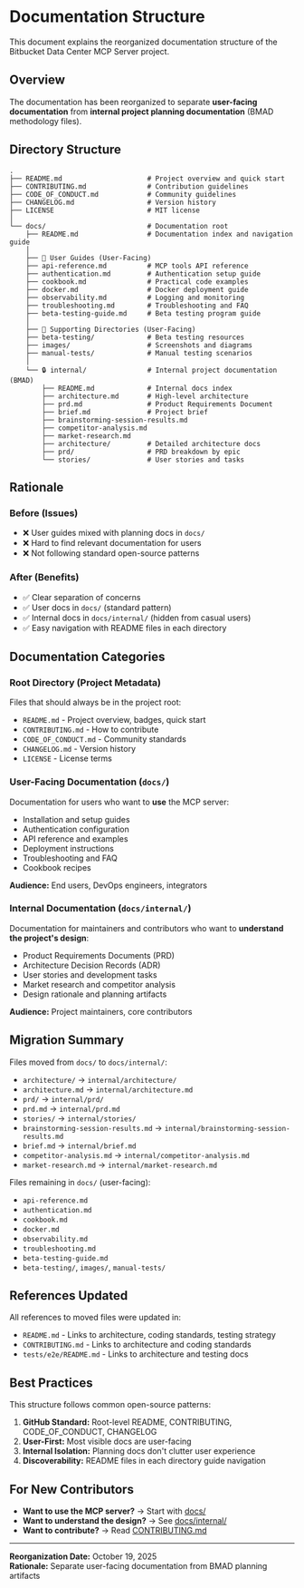 # Documentation Structure

This document explains the reorganized documentation structure of the Bitbucket Data Center MCP Server project.

## Overview

The documentation has been reorganized to separate **user-facing documentation** from **internal project planning documentation** (BMAD methodology files).

## Directory Structure

```
.
├── README.md                     # Project overview and quick start
├── CONTRIBUTING.md               # Contribution guidelines
├── CODE_OF_CONDUCT.md            # Community guidelines
├── CHANGELOG.md                  # Version history
├── LICENSE                       # MIT license
│
└── docs/                         # Documentation root
    ├── README.md                 # Documentation index and navigation guide
    │
    ├── 📖 User Guides (User-Facing)
    ├── api-reference.md          # MCP tools API reference
    ├── authentication.md         # Authentication setup guide
    ├── cookbook.md               # Practical code examples
    ├── docker.md                 # Docker deployment guide
    ├── observability.md          # Logging and monitoring
    ├── troubleshooting.md        # Troubleshooting and FAQ
    ├── beta-testing-guide.md     # Beta testing program guide
    │
    ├── 📁 Supporting Directories (User-Facing)
    ├── beta-testing/             # Beta testing resources
    ├── images/                   # Screenshots and diagrams
    ├── manual-tests/             # Manual testing scenarios
    │
    └── 🔒 internal/               # Internal project documentation (BMAD)
        ├── README.md             # Internal docs index
        ├── architecture.md       # High-level architecture
        ├── prd.md                # Product Requirements Document
        ├── brief.md              # Project brief
        ├── brainstorming-session-results.md
        ├── competitor-analysis.md
        ├── market-research.md
        ├── architecture/         # Detailed architecture docs
        ├── prd/                  # PRD breakdown by epic
        └── stories/              # User stories and tasks
```

## Rationale

### Before (Issues)

- ❌ User guides mixed with planning docs in `docs/`
- ❌ Hard to find relevant documentation for users
- ❌ Not following standard open-source patterns

### After (Benefits)

- ✅ Clear separation of concerns
- ✅ User docs in `docs/` (standard pattern)
- ✅ Internal docs in `docs/internal/` (hidden from casual users)
- ✅ Easy navigation with README files in each directory

## Documentation Categories

### Root Directory (Project Metadata)

Files that should always be in the project root:

- `README.md` - Project overview, badges, quick start
- `CONTRIBUTING.md` - How to contribute
- `CODE_OF_CONDUCT.md` - Community standards
- `CHANGELOG.md` - Version history
- `LICENSE` - License terms

### User-Facing Documentation (`docs/`)

Documentation for users who want to **use** the MCP server:

- Installation and setup guides
- Authentication configuration
- API reference and examples
- Deployment instructions
- Troubleshooting and FAQ
- Cookbook recipes

**Audience:** End users, DevOps engineers, integrators

### Internal Documentation (`docs/internal/`)

Documentation for maintainers and contributors who want to **understand the project's design**:

- Product Requirements Documents (PRD)
- Architecture Decision Records (ADR)
- User stories and development tasks
- Market research and competitor analysis
- Design rationale and planning artifacts

**Audience:** Project maintainers, core contributors

## Migration Summary

Files moved from `docs/` to `docs/internal/`:

- `architecture/` → `internal/architecture/`
- `architecture.md` → `internal/architecture.md`
- `prd/` → `internal/prd/`
- `prd.md` → `internal/prd.md`
- `stories/` → `internal/stories/`
- `brainstorming-session-results.md` → `internal/brainstorming-session-results.md`
- `brief.md` → `internal/brief.md`
- `competitor-analysis.md` → `internal/competitor-analysis.md`
- `market-research.md` → `internal/market-research.md`

Files remaining in `docs/` (user-facing):

- `api-reference.md`
- `authentication.md`
- `cookbook.md`
- `docker.md`
- `observability.md`
- `troubleshooting.md`
- `beta-testing-guide.md`
- `beta-testing/`, `images/`, `manual-tests/`

## References Updated

All references to moved files were updated in:

- `README.md` - Links to architecture, coding standards, testing strategy
- `CONTRIBUTING.md` - Links to architecture and coding standards
- `tests/e2e/README.md` - Links to architecture and testing docs

## Best Practices

This structure follows common open-source patterns:

1. **GitHub Standard:** Root-level README, CONTRIBUTING, CODE_OF_CONDUCT, CHANGELOG
2. **User-First:** Most visible docs are user-facing
3. **Internal Isolation:** Planning docs don't clutter user experience
4. **Discoverability:** README files in each directory guide navigation

## For New Contributors

- **Want to use the MCP server?** → Start with [docs/](docs/)
- **Want to understand the design?** → See [docs/internal/](docs/internal/)
- **Want to contribute?** → Read [CONTRIBUTING.md](CONTRIBUTING.md)

---

**Reorganization Date:** October 19, 2025  
**Rationale:** Separate user-facing documentation from BMAD planning artifacts
